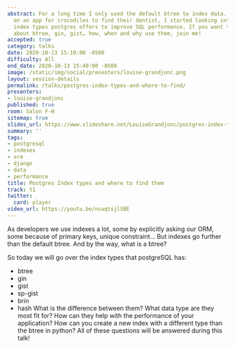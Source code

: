 ```yaml
---
abstract: For a long time I only used the default btree to index data. As I was working
  on an app for crocodiles to find their dentist, I started looking into the other
  index types postgres offers to improve SQL performance. If you want to know all
  about btree, gin, gist… how, when and why use them, join me!
accepted: true
category: talks
date: 2020-10-13 15:10:00 -0500
difficulty: All
end_date: 2020-10-13 15:40:00 -0500
image: /static/img/social/presenters/louise-grandjonc.png
layout: session-details
permalink: /talks/postgres-index-types-and-where-to-find/
presenters:
- louise-grandjonc
published: true
room: Salon F-H
sitemap: true
slides_url: https://www.slideshare.net/LouiseGrandjonc/postgres-index-types
summary: ''
tags:
- postgresql
- indexes
- orm
- django
- data
- performance
title: Postgres Index types and where to find them
track: t1
twitter:
  card: player
video_url: https://youtu.be/ncwqtsjlSBE
---
```


As developers we use indexes a lot, some by explicitly asking our ORM, some because of primary keys, unique constraint… But indexes go further than the default btree. And by the way, what is a btree?

So today we will go over the index types that postgreSQL has:
- btree
- gin
- gist
- sp-gist
- brin
- hash
What is the difference between them? What data type are they most fit for? How can they help with the performance of your application? How can you create a new index with a different type than the btree in python?
All of these questions will be answered during this talk!
